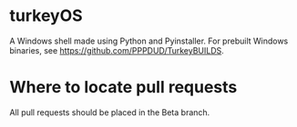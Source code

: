 # turkeyOS
A Windows shell made using Python and Pyinstaller.
For prebuilt Windows binaries, see https://github.com/PPPDUD/TurkeyBUILDS.

# Where to locate pull requests
All pull requests should be placed in the Beta branch.
